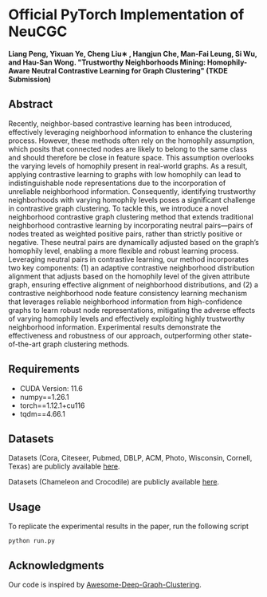 # Official PyTorch Implementation of NeuCGC

**Liang Peng, Yixuan Ye, Cheng Liu∗ , Hangjun Che, Man-Fai Leung, Si Wu, and Hau-San Wong. "Trustworthy Neighborhoods Mining: Homophily-Aware Neutral Contrastive Learning for Graph Clustering" (TKDE Submission)**



## Abstract

Recently, neighbor-based contrastive learning has been introduced, effectively leveraging neighborhood information to enhance the clustering process. However, these methods often rely on the homophily assumption, which posits that connected nodes are likely to belong to the same class and should therefore be close in feature space. This assumption overlooks the varying levels of homophily present in real-world graphs. As a result, applying contrastive learning to graphs with low homophily can lead to indistinguishable node representations due to the incorporation of unreliable neighborhood information. Consequently, identifying trustworthy neighborhoods with varying homophily levels poses a significant challenge in contrastive graph clustering. To tackle this, we introduce a novel neighborhood contrastive graph clustering method that extends traditional neighborhood contrastive learning by incorporating neutral pairs—pairs of nodes treated as weighted positive pairs, rather than strictly positive or negative. These neutral pairs are dynamically adjusted based on the graph’s homophily level, enabling a more flexible and robust learning process. Leveraging neutral pairs in contrastive learning, our method incorporates two key components: (1) an adaptive contrastive neighborhood distribution alignment that adjusts based on the homophily level of the given attribute graph, ensuring effective alignment of neighborhood distributions, and (2) a contrastive neighborhood node feature consistency learning mechanism that leverages reliable neighborhood information from high-confidence graphs to learn robust node representations, mitigating the adverse effects of varying homophily levels and effectively exploiting highly trustworthy neighborhood information. Experimental results demonstrate the effectiveness and robustness of our approach, outperforming other state-of-the-art graph clustering methods.



## Requirements

- CUDA Version: 11.6
- numpy==1.26.1
- torch==1.12.1+cu116
- tqdm==4.66.1



## Datasets

Datasets (Cora, Citeseer, Pubmed, DBLP, ACM, Photo, Wisconsin, Cornell, Texas) are publicly available [here](https://github.com/yueliu1999/Awesome-Deep-Graph-Clustering/blob/main/dataset/README.md).

Datasets (Chameleon and Crocodile) are publicly available [here](https://graphmining.ai/datasets/ptg/wiki/).



## Usage

To replicate the experimental results in the paper, run the following script

```
python run.py
```



## Acknowledgments

Our code is inspired by [Awesome-Deep-Graph-Clustering](https://github.com/yueliu1999/Awesome-Deep-Graph-Clustering).









